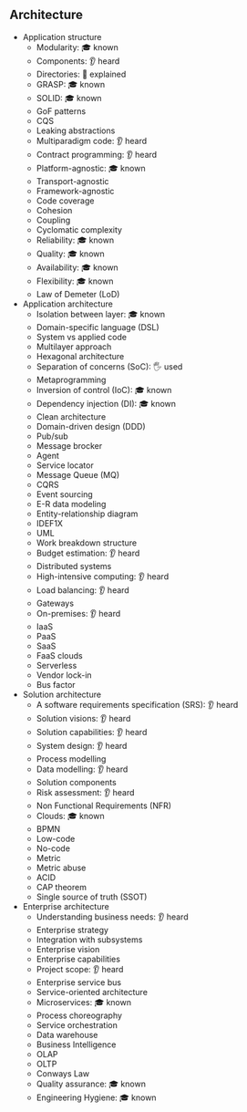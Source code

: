 ## Architecture

- Application structure
  - Modularity: 🎓 known
  - Components: 👂 heard
  - Directories: 🙋 explained
  - GRASP: 🎓 known
  - SOLID: 🎓 known
  - GoF patterns
  - CQS
  - Leaking abstractions
  - Multiparadigm code: 👂 heard
  - Contract programming: 👂 heard
  - Platform-agnostic: 🎓 known
  - Transport-agnostic
  - Framework-agnostic
  - Code coverage
  - Cohesion
  - Coupling
  - Cyclomatic complexity
  - Reliability: 🎓 known
  - Quality: 🎓 known
  - Availability: 🎓 known
  - Flexibility: 🎓 known
  - Law of Demeter (LoD)
- Application architecture
  - Isolation between layer: 🎓 known
  - Domain-specific language (DSL)
  - System vs applied code
  - Multilayer approach
  - Hexagonal architecture
  - Separation of concerns (SoC): 🖐️ used
  - Metaprogramming
  - Inversion of control (IoC): 🎓 known
  - Dependency injection (DI): 🎓 known
  - Clean architecture
  - Domain-driven design (DDD)
  - Pub/sub
  - Message brocker
  - Agent
  - Service locator
  - Message Queue (MQ)
  - CQRS
  - Event sourcing
  - E-R data modeling
  - Entity-relationship diagram
  - IDEF1X
  - UML
  - Work breakdown structure
  - Budget estimation: 👂 heard
  - Distributed systems
  - High-intensive computing: 👂 heard
  - Load balancing: 👂 heard
  - Gateways
  - On-premises: 👂 heard
  - IaaS
  - PaaS
  - SaaS
  - FaaS clouds
  - Serverless
  - Vendor lock-in
  - Bus factor
- Solution architecture
  - A software requirements specification (SRS): 👂 heard
  - Solution visions: 👂 heard
  - Solution capabilities: 👂 heard
  - System design: 👂 heard
  - Process modelling
  - Data modelling: 👂 heard
  - Solution components
  - Risk assessment: 👂 heard
  - Non Functional Requirements (NFR)
  - Clouds: 🎓 known
  - BPMN
  - Low-code
  - No-code
  - Metric
  - Metric abuse
  - ACID
  - CAP theorem
  - Single source of truth (SSOT)
- Enterprise architecture
  - Understanding business needs: 👂 heard
  - Enterprise strategy
  - Integration with subsystems
  - Enterprise vision
  - Enterprise capabilities
  - Project scope: 👂 heard
  - Enterprise service bus
  - Service-oriented architecture
  - Microservices: 🎓 known
  - Process choreography
  - Service orchestration
  - Data warehouse
  - Business Intelligence
  - OLAP
  - OLTP
  - Conways Law
  - Quality assurance: 🎓 known
  - Engineering Hygiene: 🎓 known
